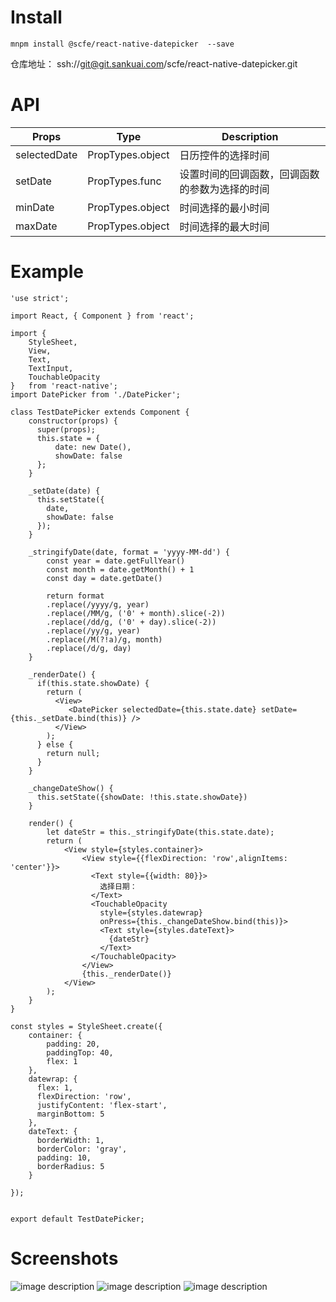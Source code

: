 # Install

```
mnpm install @scfe/react-native-datepicker  --save
```
仓库地址： ssh://git@git.sankuai.com/scfe/react-native-datepicker.git

# API

Props |Type| Description
---|---|---
selectedDate | PropTypes.object | 日历控件的选择时间
setDate | PropTypes.func |  设置时间的回调函数，回调函数的参数为选择的时间
minDate | PropTypes.object | 时间选择的最小时间
maxDate | PropTypes.object | 时间选择的最大时间

# Example

```
'use strict';

import React, { Component } from 'react';

import {
    StyleSheet,
    View,
    Text,
    TextInput,
    TouchableOpacity
}   from 'react-native';
import DatePicker from './DatePicker';

class TestDatePicker extends Component {
    constructor(props) {
      super(props);
      this.state = {
          date: new Date(),
          showDate: false
      };
    }

    _setDate(date) {
      this.setState({
        date,
        showDate: false
      });
    }

    _stringifyDate(date, format = 'yyyy-MM-dd') {
        const year = date.getFullYear()
        const month = date.getMonth() + 1
        const day = date.getDate()

        return format
        .replace(/yyyy/g, year)
        .replace(/MM/g, ('0' + month).slice(-2))
        .replace(/dd/g, ('0' + day).slice(-2))
        .replace(/yy/g, year)
        .replace(/M(?!a)/g, month)
        .replace(/d/g, day)
    } 

    _renderDate() {
      if(this.state.showDate) {
        return (
          <View>
             <DatePicker selectedDate={this.state.date} setDate={this._setDate.bind(this)} />
          </View>
        );
      } else {
        return null;
      }
    }

    _changeDateShow() {
      this.setState({showDate: !this.state.showDate})
    }

    render() {
        let dateStr = this._stringifyDate(this.state.date);
        return (
            <View style={styles.container}>
                <View style={{flexDirection: 'row',alignItems: 'center'}}> 
                  <Text style={{width: 80}}>
                    选择日期：
                  </Text>
                  <TouchableOpacity 
                    style={styles.datewrap}
                    onPress={this._changeDateShow.bind(this)}>
                    <Text style={styles.dateText}>
                      {dateStr}
                    </Text>
                  </TouchableOpacity>
                </View>
                {this._renderDate()}
            </View>
        );
    }
}

const styles = StyleSheet.create({
    container: {
        padding: 20,
        paddingTop: 40,
        flex: 1
    },
    datewrap: {
      flex: 1,
      flexDirection: 'row',
      justifyContent: 'flex-start',
      marginBottom: 5
    },
    dateText: {
      borderWidth: 1,
      borderColor: 'gray',
      padding: 10,
      borderRadius: 5
    }
    
});


export default TestDatePicker;
```
# Screenshots
![image description](https://cloud.githubusercontent.com/assets/11867564/19833964/8735f4c2-9e87-11e6-9063-9efdfd330ac6.jpg)
![image description](http://dn-cnode.qbox.me/FjC0cy3F215aUKFlNdL1O-qEgkwY)
![image description](http://dn-cnode.qbox.me/FoYM4HUSwMv48pdJqqZMx35XI4xG)
